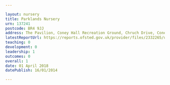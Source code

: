 ```yaml
---

layout: nursery
title: Parklands Nursery
urn: 137241
postcode: BR4 9JJ
address: The Pavilion, Coney Hall Recreation Ground, Chruch Drive, Coney Hall, West Wickham, BR4 9JJ
latestReportUrl: https://reports.ofsted.gov.uk/provider/files/2332265/urn/137241.pdf
teaching: 0
development: 0
leadership: 1
outcomes: 0
overall: 1
date: 01 April 2018 
datePublish: 16/01/2014

---
```

